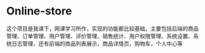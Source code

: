 # Online-store
这个项目是我课下，网课学习所作，实现的功能都比较基础，主要包括后端的商品管理、订单管理、用户管理、评价管理、销售统计、用户权限管理、系统设置、系统日志管理，还有前端的商品列表展示，商品详情页，购物车，个人中心等
